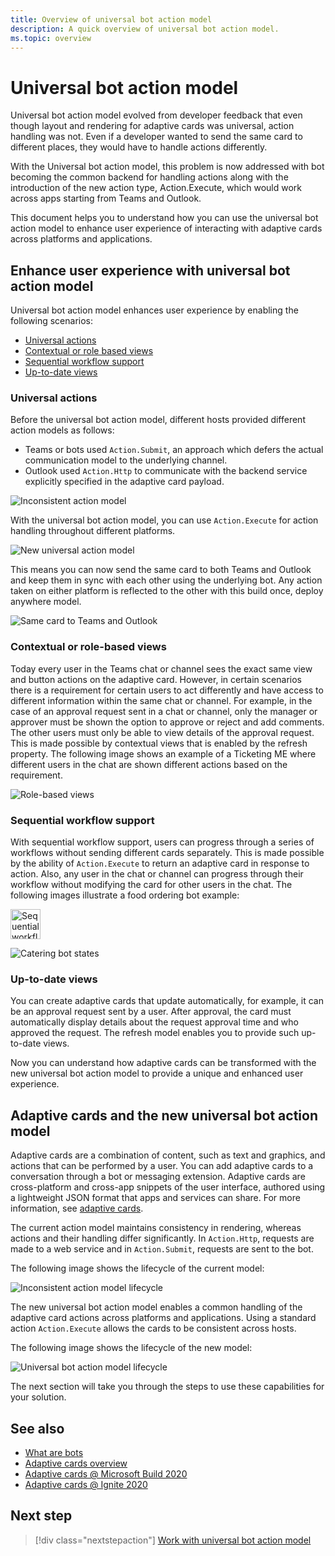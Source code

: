 ```yaml
---
title: Overview of universal bot action model
description: A quick overview of universal bot action model.
ms.topic: overview
---
```


# Universal bot action model

Universal bot action model evolved from developer feedback that even though layout and rendering for adaptive cards was universal, action handling was not. Even if a developer wanted to send the same card to different places, they would have to handle actions differently.

With the Universal bot action model, this problem is now addressed with bot becoming the common backend for handling actions along with the introduction of the new action type, Action.Execute, which would work across apps starting from Teams and Outlook.

This document helps you to understand how you can use the universal bot action model to enhance user experience of interacting with adaptive cards across platforms and applications.

## Enhance user experience with universal bot action model

Universal bot action model enhances user experience by enabling the following scenarios:

* [Universal actions](#universal-actions)
* [Contextual or role based views](#contextual-or-role-based-views)
* [Sequential workflow support](#sequential-workflow-support)
* [Up-to-date views](#up-to-date-views)

### Universal actions

Before the universal bot action model, different hosts provided different action models as follows:

* Teams or bots used `Action.Submit`, an approach which defers the actual communication model to the underlying channel.
* Outlook used `Action.Http` to communicate with the backend service explicitly specified in the adaptive card payload.

![Inconsistent action model](~/assets/images/bots/inconsistent-action-model.png)

With the universal bot action model, you can use `Action.Execute` for action handling throughout different platforms.

![New universal action model](~/assets/images/bots/Newuniversalactionmodel.png)

This means you can now send the same card to both Teams and Outlook and keep them in sync with each other using the underlying bot. Any action taken on either platform is reflected to the other with this build once, deploy anywhere model.

![Same card to Teams and Outlook](~/assets/images/bots/TeamsandOutlook.png)

### Contextual or role-based views

Today every user in the Teams chat or channel sees the exact same view and button actions on the adaptive card. However, in certain scenarios there is a requirement for certain users to act differently and have access to different information within the same chat or channel. For example, in the case of an approval request sent in a chat or channel, only the manager or approver must be shown the option to approve or reject and add comments. The other users must only be able to view details of the approval request. This is made possible by contextual views that is enabled by the refresh property. The following image shows an example of a Ticketing ME where different users in the chat are shown different actions based on the requirement.

![Role-based views](~/assets/images/bots/Rolebasedviews.png)

### Sequential workflow support

With sequential workflow support, users can progress through a series of workflows without sending different cards separately. This is made possible by the ability of `Action.Execute` to return an adaptive card in response to action. Also, any user in the chat or channel can progress through their workflow without modifying the card for other users in the chat. The following images illustrate a food ordering bot example:

<img src="~/assets/images/bots/sequentialworkflowsupport.gif" alt="Sequential workflow" width="48"/>

![Catering bot states](~/assets/images/bots/Cateringbotstates.png)

### Up-to-date views

You can create adaptive cards that update automatically, for example, it can be an approval request sent by a user. After approval, the card must automatically display details about the request approval time and who approved the request. The refresh model enables you to provide such up-to-date views.

Now you can understand how adaptive cards can be transformed with the new universal bot action model to provide a unique and enhanced user experience.

## Adaptive cards and the new universal bot action model

Adaptive cards are a combination of content, such as text and graphics, and actions that can be performed by a user. You can add adaptive cards to a conversation through a bot or messaging extension. Adaptive cards are cross-platform and cross-app snippets of the user interface, authored using a lightweight JSON format that apps and services can share. For more information, see [adaptive cards](http://adaptivecards.io/).

The current action model maintains consistency in rendering, whereas actions and their handling differ significantly. In `Action.Http`, requests are made to a web service and in `Action.Submit`, requests are sent to the bot.

The following image shows the lifecycle of the current model:

![Inconsistent action model lifecycle](~/assets/images/bots/inconsistent-action-model-lifecycle.png)

The new universal bot action model enables a common handling of the adaptive card actions across platforms and applications. Using a standard action `Action.Execute` allows the cards to be consistent across hosts.

The following image shows the lifecycle of the new model:

![Universal bot action model lifecycle](~/assets/images/bots/universal-action-model-lifecycle.png)

The next section will take you through the steps to use these capabilities for your solution.

## See also

* [What are bots](~/bots/what-are-bots.md)
* [Adaptive cards overview](~/task-modules-and-cards/what-are-cards.md)
* [Adaptive cards @ Microsoft Build 2020](https://youtu.be/hEBhwB72Qn4?t=1393)
* [Adaptive cards @ Ignite 2020](https://techcommunity.microsoft.com/t5/video-hub/elevate-user-experiences-with-teams-and-adaptive-cards/m-p/1689460)

## Next step

> [!div class="nextstepaction"]
> [Work with universal bot action model](Work-with-universal-bot-action-model.md)
